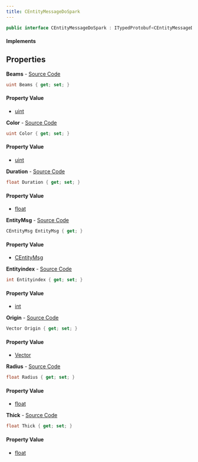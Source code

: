 ```yaml
---
title: CEntityMessageDoSpark
---
```


```csharp
public interface CEntityMessageDoSpark : ITypedProtobuf<CEntityMessageDoSpark>, INativeHandle
```

#### Implements

## Properties

**Beams** - [Source Code](https://github.com/swiftly-solution/swiftlys2/blob/master/managed/src/SwiftlyS2.Generated/Protobufs/Interfaces/CEntityMessageDoSpark.cs#L25)

```csharp
uint Beams { get; set; }
```

#### Property Value

- [uint](https://learn.microsoft.com/dotnet/api/system.uint32)

**Color** - [Source Code](https://github.com/swiftly-solution/swiftlys2/blob/master/managed/src/SwiftlyS2.Generated/Protobufs/Interfaces/CEntityMessageDoSpark.cs#L22)

```csharp
uint Color { get; set; }
```

#### Property Value

- [uint](https://learn.microsoft.com/dotnet/api/system.uint32)

**Duration** - [Source Code](https://github.com/swiftly-solution/swiftlys2/blob/master/managed/src/SwiftlyS2.Generated/Protobufs/Interfaces/CEntityMessageDoSpark.cs#L31)

```csharp
float Duration { get; set; }
```

#### Property Value

- [float](https://learn.microsoft.com/dotnet/api/system.single)

**EntityMsg** - [Source Code](https://github.com/swiftly-solution/swiftlys2/blob/master/managed/src/SwiftlyS2.Generated/Protobufs/Interfaces/CEntityMessageDoSpark.cs#L34)

```csharp
CEntityMsg EntityMsg { get; }
```

#### Property Value

- [CEntityMsg](/docs/api/shared/protobufdefinitions/centitymsg)

**Entityindex** - [Source Code](https://github.com/swiftly-solution/swiftlys2/blob/master/managed/src/SwiftlyS2.Generated/Protobufs/Interfaces/CEntityMessageDoSpark.cs#L16)

```csharp
int Entityindex { get; set; }
```

#### Property Value

- [int](https://learn.microsoft.com/dotnet/api/system.int32)

**Origin** - [Source Code](https://github.com/swiftly-solution/swiftlys2/blob/master/managed/src/SwiftlyS2.Generated/Protobufs/Interfaces/CEntityMessageDoSpark.cs#L13)

```csharp
Vector Origin { get; set; }
```

#### Property Value

- [Vector](/docs/api/shared/natives/vector)

**Radius** - [Source Code](https://github.com/swiftly-solution/swiftlys2/blob/master/managed/src/SwiftlyS2.Generated/Protobufs/Interfaces/CEntityMessageDoSpark.cs#L19)

```csharp
float Radius { get; set; }
```

#### Property Value

- [float](https://learn.microsoft.com/dotnet/api/system.single)

**Thick** - [Source Code](https://github.com/swiftly-solution/swiftlys2/blob/master/managed/src/SwiftlyS2.Generated/Protobufs/Interfaces/CEntityMessageDoSpark.cs#L28)

```csharp
float Thick { get; set; }
```

#### Property Value

- [float](https://learn.microsoft.com/dotnet/api/system.single)

